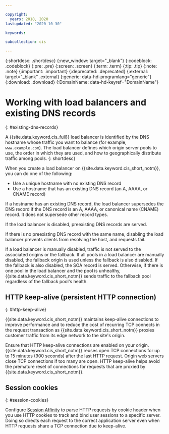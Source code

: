 ```yaml
---

copyright:
  years: 2018, 2020
lastupdated: "2020-10-30"

keywords:

subcollection: cis

---
```


{:shortdesc: .shortdesc}
{:new_window: target="_blank"}
{:codeblock: .codeblock}
{:pre: .pre}
{:screen: .screen}
{:term: .term}
{:tip: .tip}
{:note: .note}
{:important: .important}
{:deprecated: .deprecated}
{:external: target="_blank" .external}
{:generic: data-hd-programlang="generic"}
{:download: .download}
{:DomainName: data-hd-keyref="DomainName"}


# Working with load balancers and existing DNS records
{: #existing-dns-records}

A {{site.data.keyword.cis_full}} load balancer is identified by the DNS hostname whose traffic you want to balance (for example, `www.example.com`). The load balancer defines which origin server pools to use, the order in which they are used, and how to geographically distribute traffic among pools.
{: shortdesc}

When you create a load balancer on {{site.data.keyword.cis_short_notm}}, you can do one of the following:

* Use a unique hostname with no existing DNS record
* Use a hostname that has an existing DNS record (an A, AAAA, or CNAME record)

If a hostname has an existing DNS record, the load balancer supersedes the DNS record if the DNS record is an A, AAAA, or canonical name (CNAME) record. It does not supersede other record types.

If the load balancer is disabled, preexisting DNS records are served.

If there is no preexisting DNS record with the same name, disabling the load balancer prevents clients from resolving the host, and requests fail.

If a load balancer is manually disabled, traffic is not served to the associated origins or the fallback. If all pools in a load balancer are manually disabled, the fallback origin is used unless the fallback is also disabled. If the fallback is also disabled, the SOA record is served. Otherwise, if there is one pool in the load balancer and the pool is unhealthy, {{site.data.keyword.cis_short_notm}} sends traffic to the fallback pool regardless of the fallback pool's health.

## HTTP keep-alive (persistent HTTP connection)
{: #http-keep-alive}

{{site.data.keyword.cis_short_notm}} maintains keep-alive connections to improve performance and to reduce the cost of recurring TCP connects in the request transaction as {{site.data.keyword.cis_short_notm}} proxies customer traffic from its edge network to the site's origin.

Ensure that HTTP keep-alive connections are enabled on your origin. {{site.data.keyword.cis_short_notm}} reuses open TCP connections for up to 15 minutes (900 seconds) after the last HTTP request. Origin web servers close TCP connections if too many are open. HTTP keep-alive helps avoid the premature reset of connections for requests that are proxied by {{site.data.keyword.cis_short_notm}}.

## Session cookies
{: #session-cookies}

Configure [Session Affinity](/docs/cis?topic=cis-session-affinity) to parse HTTP requests by cookie header when you use HTTP cookies to track and bind user sessions to a specific server. Doing so directs each request to the correct application server even when HTTP requests share a TCP connection due to keep-alive.

